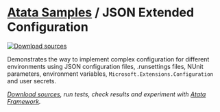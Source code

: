 # [Atata Samples](https://github.com/atata-framework/atata-samples) / JSON Extended Configuration

[![Download sources](https://img.shields.io/badge/Download-sources-brightgreen.svg)](https://github.com/atata-framework/atata-samples/raw/master/_archives/JsonExtendedConfiguration.zip)

Demonstrates the way to implement complex configuration for different environments using
JSON configuration files, .runsettings files, NUnit parameters, environment variables, `Microsoft.Extensions.Configuration` and user secrets.

*[Download sources](https://github.com/atata-framework/atata-samples/raw/master/_archives/JsonExtendedConfiguration.zip), run tests, check results and experiment with [Atata Framework](https://atata.io).*